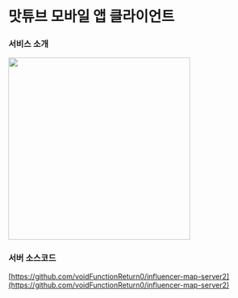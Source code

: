 # 맛튜브 모바일 앱 클라이언트

### 서비스 소개
<img width="360" src="https://github.com/user-attachments/assets/c9ca9a16-c24b-4940-a5a1-593c5493e32e" />

### 서버 소스코드
[https://github.com/voidFunctionReturn0/influencer-map-server2](https://github.com/voidFunctionReturn0/influencer-map-server2)
